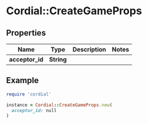 # Cordial::CreateGameProps

## Properties

| Name | Type | Description | Notes |
| ---- | ---- | ----------- | ----- |
| **acceptor_id** | **String** |  |  |

## Example

```ruby
require 'cordial'

instance = Cordial::CreateGameProps.new(
  acceptor_id: null
)
```

